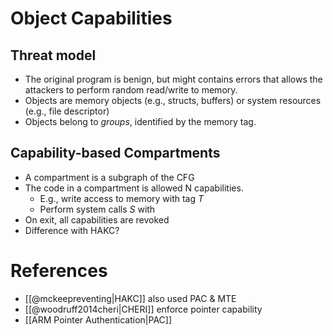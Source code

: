 

# Object Capabilities 
## Threat model
- The original program is benign, but might contains errors that allows the attackers to perform random read/write to memory.
- Objects are memory objects (e.g., structs, buffers) or system resources (e.g., file descriptor)
- Objects belong to *groups*, identified by the memory tag.

## Capability-based Compartments
- A compartment is a subgraph of the CFG
- The code in a compartment is allowed N capabilities.
	- E.g., write access to memory with tag $T$ 
	- Perform system calls $S$ with 
- On exit, all capabilities are revoked
- Difference with HAKC?



# References
- [[@mckeepreventing|HAKC]] also used PAC & MTE
- [[@woodruff2014cheri|CHERI]] enforce pointer capability
- [[ARM Pointer Authentication|PAC]]